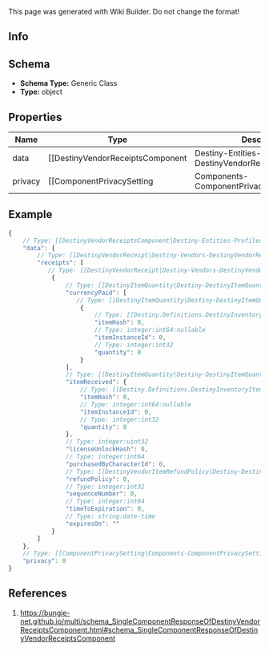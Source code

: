 <span class="wiki-builder">This page was generated with Wiki Builder. Do not change the format!</span>

## Info

## Schema
* **Schema Type:** Generic Class
* **Type:** object

## Properties
Name | Type | Description
---- | ---- | -----------
data | [[DestinyVendorReceiptsComponent|Destiny-Entities-Profiles-DestinyVendorReceiptsComponent]] | 
privacy | [[ComponentPrivacySetting|Components-ComponentPrivacySetting]]:Enum | 

## Example
```javascript
{
    // Type: [[DestinyVendorReceiptsComponent|Destiny-Entities-Profiles-DestinyVendorReceiptsComponent]]
    "data": {
        // Type: [[DestinyVendorReceipt|Destiny-Vendors-DestinyVendorReceipt]][]
        "receipts": [
           // Type: [[DestinyVendorReceipt|Destiny-Vendors-DestinyVendorReceipt]]
            {
                // Type: [[DestinyItemQuantity|Destiny-DestinyItemQuantity]][]
                "currencyPaid": [
                   // Type: [[DestinyItemQuantity|Destiny-DestinyItemQuantity]]
                    {
                        // Type: [[Destiny.Definitions.DestinyInventoryItemDefinition|Destiny-Definitions-DestinyInventoryItemDefinition]]:integer:uint32
                        "itemHash": 0,
                        // Type: integer:int64:nullable
                        "itemInstanceId": 0,
                        // Type: integer:int32
                        "quantity": 0
                    }
                ],
                // Type: [[DestinyItemQuantity|Destiny-DestinyItemQuantity]]
                "itemReceived": {
                    // Type: [[Destiny.Definitions.DestinyInventoryItemDefinition|Destiny-Definitions-DestinyInventoryItemDefinition]]:integer:uint32
                    "itemHash": 0,
                    // Type: integer:int64:nullable
                    "itemInstanceId": 0,
                    // Type: integer:int32
                    "quantity": 0
                },
                // Type: integer:uint32
                "licenseUnlockHash": 0,
                // Type: integer:int64
                "purchasedByCharacterId": 0,
                // Type: [[DestinyVendorItemRefundPolicy|Destiny-DestinyVendorItemRefundPolicy]]:Enum
                "refundPolicy": 0,
                // Type: integer:int32
                "sequenceNumber": 0,
                // Type: integer:int64
                "timeToExpiration": 0,
                // Type: string:date-time
                "expiresOn": ""
            }
        ]
    },
    // Type: [[ComponentPrivacySetting|Components-ComponentPrivacySetting]]:Enum
    "privacy": 0
}

```

## References
1. https://bungie-net.github.io/multi/schema_SingleComponentResponseOfDestinyVendorReceiptsComponent.html#schema_SingleComponentResponseOfDestinyVendorReceiptsComponent
